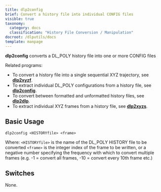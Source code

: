 ```yaml
---
title: dlp2config
brief: Convert a history file into individual CONFIG files
visible: true
taxonomy:
  category: docs
  classification: "History File Conversion / Manipulation"
docroot: /dlputils/docs
template: manpage
---
```


**dlp2config** converts a DL_POLY history file into one or more CONFIG files

Related programs:
+ To convert a history file into a single sequential XYZ trajectory, see [**dlp2xyzf**](/dlputils/docs/dlp2xyzf).
+ To extract individual DL_POLY configurations from a history file, see [**dlp2config**](/dlputils/docs/dlp2config).
+ To convert between formatted and unformatted history files, see [**dlp2dlp**](/dlputils/docs/dlp2dlp).
+ To extract individual XYZ frames from a history file, see [**dlp2xyzs**](/dlputils/docs/dlp2xyzs).

## Basic Usage

```
dlp2config <HISTORYfile> <frame>
```

Where:
`<HISTORYfile>` is the name of the DL_POLY HISTORY file to be converted
`<frame>` is the integer index of the frame to be written, or a negative number specifying the frequency with which to convert multiple frames (e.g. -1 = convert all frames, -10 = convert every 10th frame etc.)

## Switches

None.


